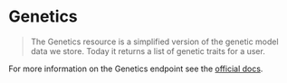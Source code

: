 # Genetics

> The Genetics resource is a simplified version of the genetic model data we
> store. Today it returns a list of genetic traits for a user.

For more information on the Genetics endpoint see the [official docs](https://docs.humanapi.co/docs/genetics).